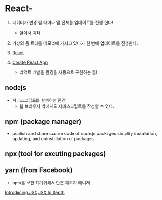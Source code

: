 # React-

1. 데이터가 변경 될 때마나 앱 전체를 업데이트를 진행 한다!
   - 알아서 착착
2. 가상의 돔 트리를 메모리에 가지고 있다가 한 번에 업데이트를 진행한다.

3. [React](https://reactjs.org/docs/getting-started.html)
4. [Create React App](https://create-react-app.dev/docs/getting-started)
   - 리액트 개발을 환경을 자동으로 구현하는 툴!

## nodejs

- 자바스크립트를 실행하는 환경
  - 웹 브라우저 밖에서도 자바스크립트를 작성할 수 있다.

## npm (package manager)

- publish and share course code of node.js packages simplify installation, updating, and uninstallation of packages

## npx (tool for excuting packages)

## yarn (from Facebook)

- npm을 보한 하기위해서 만든 패키지 매니저

[Introducing JSX](https://reactjs.org/docs/introducing-jsx.html)
[JSX In Depth](https://reactjs.org/docs/jsx-in-depth.html)
